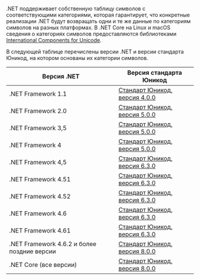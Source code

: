  .NET поддерживает собственную таблицу символов с соответствующими категориями, которая гарантирует, что конкретные реализации .NET будут возвращать одни и те же данные по категориям символов на разных платформах. В .NET Core на Linux и macOS сведения о категориях символов предоставляются библиотеками [International Components for Unicode](http://site.icu-project.org/).
 
 В следующей таблице перечислены версии .NET и версии стандарта Юникод, на котором основаны их категории символов.   
  
|Версия .NET|Версия стандарта Юникод|  
|----------------------------|-------------------------------------|  
|.NET Framework 1.1|[Стандарт Юникод, версия 4.0.0](https://www.unicode.org/versions/Unicode4.0.0/)|  
|.NET Framework 2.0|[Стандарт Юникод, версия 5.0.0](https://www.unicode.org/versions/Unicode5.0.0)|  
|.NET Framework 3,5|[Стандарт Юникод, версия 5.0.0](https://www.unicode.org/versions/Unicode5.0.0)|  
|.NET Framework 4|[Стандарт Юникод, версия 5.0.0](https://www.unicode.org/versions/Unicode5.0.0)|  
|.NET Framework 4,5|[Стандарт Юникод, версия 6.3.0](https://www.unicode.org/versions/Unicode6.3.0/)|  
|.NET Framework 4.51|[Стандарт Юникод, версия 6.3.0](https://www.unicode.org/versions/Unicode6.3.0/)|  
|.NET Framework 4.52|[Стандарт Юникод, версия 6.3.0](https://www.unicode.org/versions/Unicode6.3.0/)|  
|.NET Framework 4.6|[Стандарт Юникод, версия 6.3.0](https://www.unicode.org/versions/Unicode6.3.0/)|  
|.NET Framework 4.61|[Стандарт Юникод, версия 6.3.0](https://www.unicode.org/versions/Unicode6.3.0/)|  
|.NET Framework 4.6.2 и более поздние версии|[Стандарт Юникод, версия 8.0.0](https://www.unicode.org/versions/Unicode8.0.0/)|  
|.NET Core (все версии)|[Стандарт Юникод, версия 8.0.0](https://www.unicode.org/versions/Unicode8.0.0/)|
  
